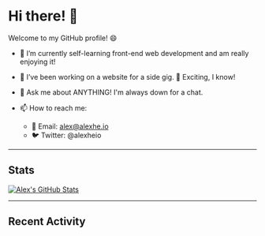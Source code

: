 # Hi there! 👋

Welcome to my GitHub profile! 😄

- 🌱 I’m currently self-learning front-end web development and am really enjoying it!
- 🔭 I’ve been working on a website for a side gig. 💪 Exciting, I know!
- 💬 Ask me about ANYTHING! I'm always down for a chat.

- 📫 How to reach me:
  - 📧 Email: alex@alexhe.io
  - 🐦 Twitter: @alexheio

---

## Stats

[![Alex's GitHub Stats](https://github-readme-stats.vercel.app/api?username=ioalex&theme=blueberry&show_icons=true)](https://github.com/anuraghazra/github-readme-stats)

---

## Recent Activity

<!--START_SECTION:activity-->
